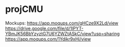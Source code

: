 # projCMU
Mockups: https://app.moqups.com/qHCze9X2Ld/view
         https://drive.google.com/file/d/1lPYT-YBmJK56BbYzyztG7U6YZWZtASkC/view?usp=sharing
         https://app.moqups.com/1Ydikr9xHi/view
